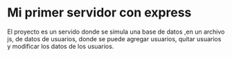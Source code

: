 # Mi primer servidor con express
El proyecto es un servido donde se simula una base  de datos ,en un archivo js, de datos de usuarios, donde se puede agregar usuarios, quitar usuarios y modificar los datos de los usuarios.
